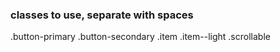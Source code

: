 ### classes to use, separate with spaces

.button-primary
.button-secondary
.item
.item--light
.scrollable 